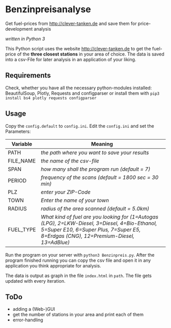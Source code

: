 # Benzinpreisanalyse
Get fuel-prices from http://clever-tanken.de and save them for price-development analysis

*written in Python 3*

This Python script uses the website http://clever-tanken.de to get the fuel-price of the **three closest stations** in your area of choice.
The data is saved into a csv-File for later analysis in an application of your liking.

## Requirements
Check, whether you have all the necessary python-modules installed: BeautifulSoup, Plotly, Requests and configparser or install them with
`pip3 install bs4 plotly requests configparser`

## Usage
Copy the `config.default` to `config.ini`. Edit the `config.ini` and set the Parameters:  

|Variable |Meaning|
|---------|-------|
|PATH     |*the path where you want to save your results*|
|FILE_NAME |*the name of the csv-file*                    |
|SPAN     |*how many shall the program run (default = 7)*|
|PERIOD   |*frequency of the scans (default = 1800 sec = 30 min)*|
|PLZ      |*enter your ZIP-Code*|
|TOWN     |*Enter the name of your town*|
|RADIUS   |*radius of the area scanned (default = 5.0km)*|
|FUEL_TYPE |*What kind of fuel are you looking for (1=Autogas (LPG), 2=LKW-Diesel, 3=Diesel, 4=Bio-Ethanol, 5=Super E10, 6=Super Plus, 7=Super E5, 8=Erdgas (CNG), 12=Premium-Diesel, 13=AdBlue)*|

Run the program on your server with `python3 Benzinpreis.py`. After the program finished running you can copy the csv file and open it in any application you think appropriate for analysis.

The data is output as graph in the file `index.html` in `path`. The file gets updated with every iteration.


## ToDo
+ adding a (Web-)GUI
+ get the number of stations in your area and print each of them
+ error-handling 


